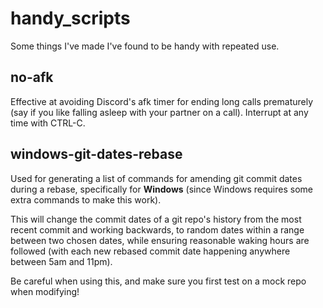 # handy_scripts
Some things I've made I've found to be handy with repeated use.

## no-afk
Effective at avoiding Discord's afk timer for ending long calls prematurely (say if you like falling asleep with your partner on a call).
Interrupt at any time with CTRL-C.

## windows-git-dates-rebase
Used for generating a list of commands for amending git commit dates during a rebase, specifically for **Windows** (since Windows requires some extra commands to make this work).

This will change the commit dates of a git repo's history from the most recent commit and working backwards, to random dates within a range between two chosen dates, while ensuring reasonable waking hours are followed (with each new rebased commit date happening anywhere between 5am and 11pm).

Be careful when using this, and make sure you first test on a mock repo when modifying!
